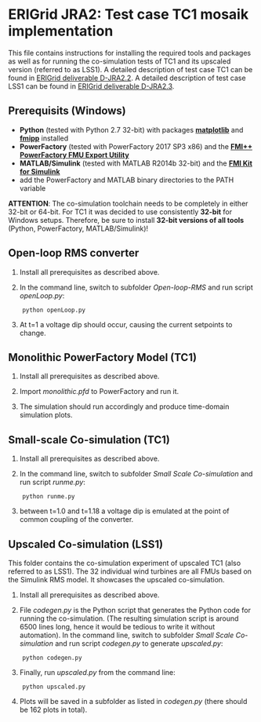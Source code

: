 # ERIGrid JRA2: Test case TC1 mosaik implementation

This file contains instructions for installing the required tools and packages as well as for running the co-simulation tests of TC1 and its upscaled version (referred to as LSS1).
A detailed description of test case TC1 can be found in [ERIGrid deliverable D-JRA2.2](https://erigrid.eu/dissemination/).
A detailed description of test case LSS1 can be found in [ERIGrid deliverable D-JRA2.3](https://erigrid.eu/dissemination/).


## Prerequisits (Windows)

- **Python** (tested with Python 2.7 32-bit) with packages [**matplotlib**](https://matplotlib.org/users/installing.html) and [**fmipp**](https://pypi.org/project/fmipp/)  installed
- **PowerFactory** (tested with PowerFactory 2017 SP3 x86) and the [**FMI++ PowerFactory FMU Export Utility**](https://sourceforge.net/projects/powerfactory-fmu/)
- **MATLAB/Simulink** (tested with MATLAB R2014b 32-bit) and the [**FMI Kit for Simulink**](https://www.3ds.com/products-services/catia/products/dymola/fmi/)
- add the PowerFactory and MATLAB binary directories to the PATH variable


**ATTENTION**: The co-simulation toolchain needs to be completely in either 32-bit or 64-bit.
For TC1 it was decided to use consistently **32-bit** for Windows setups.
Therefore, be sure to install **32-bit versions of all tools** (Python, PowerFactory, MATLAB/Simulink)!

## Open-loop RMS converter

1. Install all prerequisites as described above.

2. In the command line, switch to subfolder *Open-loop-RMS* and run script *openLoop.py*:
```
    python openLoop.py
```

3. At t=1 a voltage dip should occur, causing the current setpoints to change.


## Monolithic PowerFactory Model (TC1)

1. Install all prerequisites as described above.

2. Import *monolithic.pfd* to PowerFactory and run it.

3. The simulation should run accordingly and produce time-domain simulation plots.


## Small-scale Co-simulation (TC1)

1. Install all prerequisites as described above.

2. In the command line, switch to subfolder *Small Scale Co-simulation* and run script *runme.py*:
```
    python runme.py
```

3. between t=1.0 and t=1.18 a voltage dip is emulated at the point of common coupling of the converter.


## Upscaled Co-simulation (LSS1)

This folder contains the co-simulation experiment of upscaled TC1 (also referred to as LSS1).
The 32 individual wind turbines are all FMUs based on the Simulink RMS model.
It showcases the upscaled co-simulation.

1. Install all prerequisites as described above.

2. File *codegen.py* is the Python script that generates the Python code for running the co-simulation. (The resulting simulation script is around 6500 lines long, hence it would be tedious to write it without automation). In the command line, switch to subfolder *Small Scale Co-simulation* and run script *codegen.py* to generate *upscaled.py*:
```
    python codegen.py
```

3. Finally, run *upscaled.py* from the command line:
```
    python upscaled.py
```

4. Plots will be saved in a subfolder as listed in *codegen.py* (there should be 162 plots in total).
